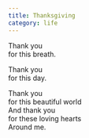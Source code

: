 ```yaml
---
title: Thanksgiving
category: life
---
```


Thank you   
for this breath.  
  
Thank you   
for this day.  
  
Thank you   
for this beautiful world  
And thank you   
for these loving hearts  
Around me.  
